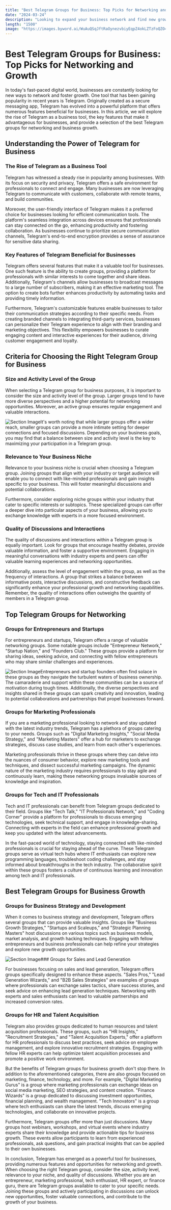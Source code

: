 ```yaml
---
title: "Best Telegram Groups for Business: Top Picks for Networking and Growth"
date: "2024-03-24"
description: "Looking to expand your business network and find new growth opportunities? Discover the top Telegram groups for business, hand-picked for networking and professional development."
length: "1500"
image: "https://images.byword.ai/WuAuQSqJftRaOynezvbiyEqpZ4okLZTzFoQZO4J5mJ0HWMjSA-out-0.png"
---
```


# Best Telegram Groups for Business: Top Picks for Networking and Growth

In today's fast-paced digital world, businesses are constantly looking for new ways to network and foster growth. One tool that has been gaining popularity in recent years is Telegram. Originally created as a secure messaging app, Telegram has evolved into a powerful platform that offers numerous features beneficial for businesses. In this article, we will explore the rise of Telegram as a business tool, the key features that make it advantageous for businesses, and provide a selection of the best Telegram groups for networking and business growth.

## Understanding the Power of Telegram for Business

### The Rise of Telegram as a Business Tool

Telegram has witnessed a steady rise in popularity among businesses. With its focus on security and privacy, Telegram offers a safe environment for professionals to connect and engage. Many businesses are now leveraging Telegram to communicate with customers, collaborate with remote teams, and build communities.

Moreover, the user-friendly interface of Telegram makes it a preferred choice for businesses looking for efficient communication tools. The platform's seamless integration across devices ensures that professionals can stay connected on the go, enhancing productivity and fostering collaboration. As businesses continue to prioritize secure communication channels, Telegram's end-to-end encryption provides a sense of assurance for sensitive data sharing.

### Key Features of Telegram Beneficial for Businesses

Telegram offers several features that make it a valuable tool for businesses. One such feature is the ability to create groups, providing a platform for professionals with similar interests to come together and share ideas. Additionally, Telegram's channels allow businesses to broadcast messages to a large number of subscribers, making it an effective marketing tool. The option to create bots further enhances productivity by automating tasks and providing timely information.

Furthermore, Telegram's customizable features enable businesses to tailor their communication strategies according to their specific needs. From creating branded channels to integrating third-party services, businesses can personalize their Telegram experience to align with their branding and marketing objectives. This flexibility empowers businesses to curate engaging content and interactive experiences for their audience, driving customer engagement and loyalty.

## Criteria for Choosing the Right Telegram Group for Business

### Size and Activity Level of the Group

When selecting a Telegram group for business purposes, it is important to consider the size and activity level of the group. Larger groups tend to have more diverse perspectives and a higher potential for networking opportunities. Moreover, an active group ensures regular engagement and valuable interactions.

![Section Image](https://images.byword.ai/GQDZfwgsWh0xf07fQSj3RFEkDzJDUg7svleQoWqifOhS0iZUC-out-0.png)It's worth noting that while larger groups offer a wider reach, smaller groups can provide a more intimate setting for deeper connections and focused discussions. Depending on your business goals, you may find that a balance between size and activity level is the key to maximizing your participation in a Telegram group.

### Relevance to Your Business Niche

Relevance to your business niche is crucial when choosing a Telegram group. Joining groups that align with your industry or target audience will enable you to connect with like-minded professionals and gain insights specific to your business. This will foster meaningful discussions and potential collaborations.

Furthermore, consider exploring niche groups within your industry that cater to specific interests or subtopics. These specialized groups can offer a deeper dive into particular aspects of your business, allowing you to exchange knowledge with experts in a more focused environment.

### Quality of Discussions and Interactions

The quality of discussions and interactions within a Telegram group is equally important. Look for groups that encourage healthy debates, provide valuable information, and foster a supportive environment. Engaging in meaningful conversations with industry experts and peers can offer valuable learning experiences and networking opportunities.

Additionally, assess the level of engagement within the group, as well as the frequency of interactions. A group that strikes a balance between informative posts, interactive discussions, and constructive feedback can significantly enhance your professional growth and networking capabilities. Remember, the quality of interactions often outweighs the quantity of members in a Telegram group.

## Top Telegram Groups for Networking

### Groups for Entrepreneurs and Startups

For entrepreneurs and startups, Telegram offers a range of valuable networking groups. Some notable groups include "Entrepreneur Network," "Startup Nation," and "Founders Club." These groups provide a platform for sharing ideas, seeking advice, and connecting with fellow entrepreneurs who may share similar challenges and experiences.

![Section Image](https://images.byword.ai/sAi1gHKjqQ7SEpaLF8iMBU05N8lrRN4eEXaS9enSkEIJXMjSA-out-0.png)Entrepreneurs and startup founders often find solace in these groups as they navigate the turbulent waters of business ownership. The camaraderie and support within these communities can be a source of motivation during tough times. Additionally, the diverse perspectives and insights shared in these groups can spark creativity and innovation, leading to potential collaborations and partnerships that propel businesses forward.

### Groups for Marketing Professionals

If you are a marketing professional looking to network and stay updated with the latest industry trends, Telegram has a plethora of groups catering to your needs. Groups such as "Digital Marketing Insights," "Social Media Strategy," and "Marketing Masters" offer a hub for marketers to exchange strategies, discuss case studies, and learn from each other's experiences.

Marketing professionals thrive in these groups where they can delve into the nuances of consumer behavior, explore new marketing tools and techniques, and dissect successful marketing campaigns. The dynamic nature of the marketing industry requires professionals to stay agile and continuously learn, making these networking groups invaluable sources of knowledge and inspiration.

### Groups for Tech and IT Professionals

Tech and IT professionals can benefit from Telegram groups dedicated to their field. Groups like "Tech Talk," "IT Professionals Network," and "Coding Corner" provide a platform for professionals to discuss emerging technologies, seek technical support, and engage in knowledge-sharing. Connecting with experts in the field can enhance professional growth and keep you updated with the latest advancements.

In the fast-paced world of technology, staying connected with like-minded professionals is crucial for staying ahead of the curve. These Telegram groups serve as virtual tech hubs where IT enthusiasts can explore new programming languages, troubleshoot coding challenges, and stay informed about breakthroughs in the tech industry. The collaborative spirit within these groups fosters a culture of continuous learning and innovation among tech and IT professionals.

## Best Telegram Groups for Business Growth

### Groups for Business Strategy and Development

When it comes to business strategy and development, Telegram offers several groups that can provide valuable insights. Groups like "Business Growth Strategies," "Startups and Scaleups," and "Strategic Planning Masters" host discussions on various topics such as business models, market analysis, and growth hacking techniques. Engaging with fellow entrepreneurs and business professionals can help refine your strategies and explore new growth opportunities.

![Section Image](https://images.byword.ai/D4HOsFyPJYowOlJJmw3KLwnyoU0jRoh1qRqeCdb4nPt3LmRJA-out-0.png)### Groups for Sales and Lead Generation

For businesses focusing on sales and lead generation, Telegram offers groups specifically designed to enhance these aspects. "Sales Pros," "Lead Generation Wizards," and "B2B Sales Strategies" are examples of groups where professionals can exchange sales tactics, share success stories, and seek advice on enhancing lead generation techniques. Networking with experts and sales enthusiasts can lead to valuable partnerships and increased conversion rates.

### Groups for HR and Talent Acquisition

Telegram also provides groups dedicated to human resources and talent acquisition professionals. These groups, such as "HR Insights," "Recruitment Strategies," and "Talent Acquisition Experts," offer a platform for HR professionals to discuss best practices, seek advice on employee management, and explore innovative recruitment strategies. Engaging with fellow HR experts can help optimize talent acquisition processes and promote a positive work environment.

But the benefits of Telegram groups for business growth don't stop there. In addition to the aforementioned categories, there are also groups focused on marketing, finance, technology, and more. For example, "Digital Marketing Gurus" is a group where marketing professionals can exchange ideas on social media marketing, SEO strategies, and content creation. "Finance Wizards" is a group dedicated to discussing investment opportunities, financial planning, and wealth management. "Tech Innovators" is a group where tech enthusiasts can share the latest trends, discuss emerging technologies, and collaborate on innovative projects.

Furthermore, Telegram groups offer more than just discussions. Many groups host webinars, workshops, and virtual events where industry experts share their knowledge and provide actionable tips for business growth. These events allow participants to learn from experienced professionals, ask questions, and gain practical insights that can be applied to their own businesses.

In conclusion, Telegram has emerged as a powerful tool for businesses, providing numerous features and opportunities for networking and growth. When choosing the right Telegram group, consider the size, activity level, relevance to your niche, and quality of discussions. Whether you are an entrepreneur, marketing professional, tech enthusiast, HR expert, or finance guru, there are Telegram groups available to cater to your specific needs. Joining these groups and actively participating in discussions can unlock new opportunities, foster valuable connections, and contribute to the growth of your business.




